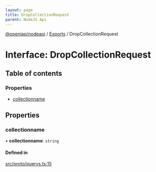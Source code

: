```yaml
---
layout: page
title: DropCollectionRequest
parent: NodeJS Api
---
```

[@openiap/nodeapi](../README.md) / [Exports](../modules.md) / DropCollectionRequest

# Interface: DropCollectionRequest

## Table of contents

### Properties

- [collectionname](DropCollectionRequest.md#collectionname)

## Properties

### collectionname

• **collectionname**: `string`

#### Defined in

[src/proto/querys.ts:15](https://github.com/openiap/nodeapi/blob/a6b5438/src/proto/querys.ts#L15)
